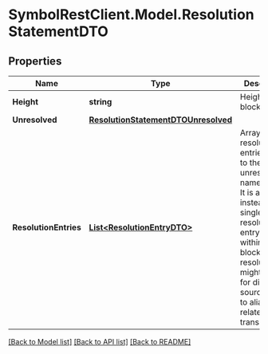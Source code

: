 # SymbolRestClient.Model.ResolutionStatementDTO

## Properties

Name | Type | Description | Notes
------------ | ------------- | ------------- | -------------
**Height** | **string** | Height of the blockchain. | 
**Unresolved** | [**ResolutionStatementDTOUnresolved**](ResolutionStatementDTOUnresolved.md) |  | 
**ResolutionEntries** | [**List&lt;ResolutionEntryDTO&gt;**](ResolutionEntryDTO.md) | Array of resolution entries linked to the unresolved namespaceId. It is an array instead of a single resolution entry since within one block the resolution might change for different sources due to alias related transactions.  | 

[[Back to Model list]](../README.md#documentation-for-models) [[Back to API list]](../README.md#documentation-for-api-endpoints) [[Back to README]](../README.md)

